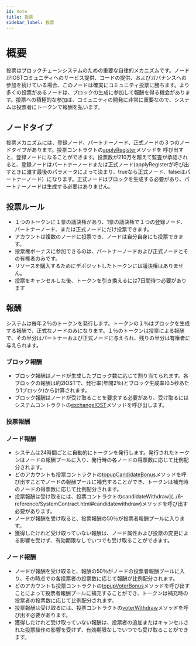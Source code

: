 ```yaml
---
id: Vote
title: 投票
sidebar_label: 投票
---
```


# 概要

投票はブロックチェーンシステムのための重要な自律的メカニズムです。ノードがIOSTコミュニティへのサービス提供、コードの提供、およびガバナンスへの参加を続けている場合、このノードは確実にコミュニティ投票に勝ちます。より多くの投票があるノードは、ブロックの生成に参加して報酬を得る機会があります。投票への積極的な参加は、コミュニティの開発に非常に重要なので、システムは投票者にトークンで報酬を払います。

## ノードタイプ

投票メカニズムには、登録ノード、パートナーノード、正式ノードの３つのノードタイプがあります。投票コントラクトの[applyRegister](../6-reference/SystemContract.html#applyregister)メソッドを
呼び出すと、登録ノードになることができます。投票数が210万を超えて監査が承認されると、登録ノードはパートナーノードまたは正式ノード(applyRegisterが呼び出すときに渡す最後のパラメータによって決まり、trueなら正式ノード、falseはパートナーノード）になります。正式ノードはブロックを生成する必要があり、パートナーノードは生成する必要はありません。

## 投票ルール

- １つのトークンに１票の議決権があり、1票の議決権で１つの登録ノード、パートナーノード、または正式ノードにだけ投票できます。
- アカウントは複数のノードに投票でき、ノードは自分自身にも投票できます。
- 投票権ボーナスに参加できるのは、パートナーノードおよび正式ノードとその有権者のみです。
- リソースを購入するためにデポジットしたトークンには議決権はありません。
- 投票をキャンセルした後、トークンを引き換えるには7日間待つ必要があります

## 報酬
システムは毎年２％のトークンを発行します。トークンの１％はブロックを生成する報酬で、正式なノードのみになります。１％のトークンは投票による報酬で、その半分はパートナーおよび正式ノードに与えられ、残りの半分は有権者に与えられます。

### ブロック報酬
- ブロック報酬はノードが生成したブロック数に応じて割り当てられます。各ブロックの報酬は約2IOSTで、発行率(年間2％)とブロック生成率(0.5秒あたり1ブロック)から計算されます。
- ブロック報酬はノードが受け取ることを要求する必要があり、受け取るにはシステムコントラクトの[exchangeIOST](../6-reference/SystemContract.html#exchangeiost)メソッドを呼び出します。

### 投票報酬

### ノード報酬

- システムは24時間ごとに自動的にトークンを発行します。発行されたトークンはノードの報酬プールに入り、発行時の各ノードの得票数に応じて比例配分されます。
- どのアカウントも投票コントラクトの[topupCandidateBonus](../6-reference/SystemContract.html#topupcandidatebonus)メソッドを呼び出すことでノードの報酬プールに補充することができ、トークンは補充時のノードの得票数に応じて比例配分されます。
- 投票報酬は受け取るには、投票コントラクトのcandidateWithdraw](../6-reference/SystemContract.html#candidatewithdraw)メソッドを呼び出す必要があります。
- ノードが報酬を受け取ると、投票報酬の50％が投票者報酬プールに入ります。
- 獲得したけれど受け取っていない報酬は、ノード属性および投票の変更による影響を受けず、有効期限なしでいつでも受け取ることができます。

### ノード報酬

- ノードが報酬を受け取ると、報酬の50％がノードの投票者報酬プールに入り、その時点での各投票者の投票数に応じて報酬が比例配分されます。
- どのアカウントも投票コントラクトの[topupVoterBonus](../6-reference/SystemContract.html#topupvoterbonus)メソッドを呼び出すことによって投票者報酬プールに補充することができ、トークンは補充時の投票者の投票数に応じて比例配分されます。
- 投票報酬は受け取るには、投票コントラクトの[voterWithdraw](../6-reference/SystemContract.html#voterwithdraw)メソッドを呼び出す必要があります。
- 獲得したけれど受け取っていない報酬は、投票者の追加またはキャンセルされた投票操作の影響を受けず、有効期限なしでいつでも受け取ることができます。

